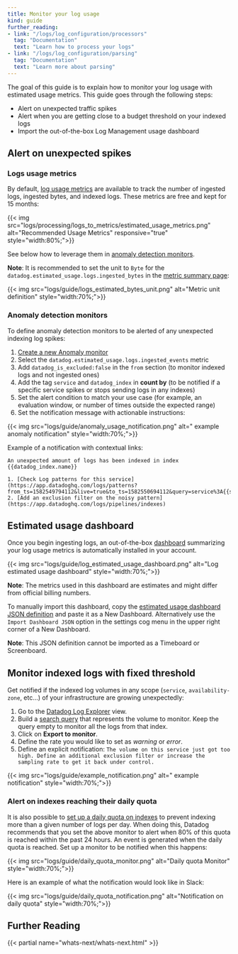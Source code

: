 ```yaml
---
title: Monitor your log usage
kind: guide
further_reading:
- link: "/logs/log_configuration/processors"
  tag: "Documentation"
  text: "Learn how to process your logs"
- link: "/logs/log_configuration/parsing"
  tag: "Documentation"
  text: "Learn more about parsing"
---
```


The goal of this guide is to explain how to monitor your log usage with estimated usage metrics. This guide goes through the following steps:

* Alert on unexpected traffic spikes
* Alert when you are getting close to a budget threshold on your indexed logs
* Import the out-of-the-box Log Management usage dashboard

## Alert on unexpected spikes

### Logs usage metrics

By default, [log usage metrics][1] are available to track the number of ingested logs, ingested bytes, and indexed logs. These metrics are free and kept for 15 months:

{{< img src="logs/processing/logs_to_metrics/estimated_usage_metrics.png" alt="Recommended Usage Metrics" responsive="true" style="width:80%;">}}

See below how to leverage them in [anomaly detection monitors][2].

**Note**: It is recommended to set the unit to `Byte` for the `datadog.estimated_usage.logs.ingested_bytes` in the [metric summary page][3]:

{{< img src="logs/guide/logs_estimated_bytes_unit.png" alt="Metric unit definition"  style="width:70%;">}}

### Anomaly detection monitors

To define anomaly detection monitors to be alerted of any unexpected indexing log spikes:

1. [Create a new Anomaly monitor][4]
2. Select the `datadog.estimated_usage.logs.ingested_events` metric
3. Add `datadog_is_excluded:false` in the `from` section (to monitor indexed logs and not ingested ones)
4. Add the tag `service` and `datadog_index` in **count by** (to be notified if a specific service spikes or stops sending logs in any indexes)
5. Set the alert condition to match your use case (for example, an evaluation window, or number of times outside the expected range)
6. Set the notification message with actionable instructions:

{{< img src="logs/guide/anomaly_usage_notification.png" alt=" example anomaly notification"  style="width:70%;">}}

Example of a notification with contextual links:

```text
An unexpected amount of logs has been indexed in index {{datadog_index.name}}

1. [Check Log patterns for this service](https://app.datadoghq.com/logs/patterns?from_ts=1582549794112&live=true&to_ts=1582550694112&query=service%3A{{service.name}})
2. [Add an exclusion filter on the noisy pattern](https://app.datadoghq.com/logs/pipelines/indexes)
```

## Estimated usage dashboard

Once you begin ingesting logs, an out-of-the-box [dashboard][5] summarizing your log usage metrics is automatically installed in your account.

{{< img src="logs/guide/log_estimated_usage_dashboard.png" alt="Log estimated usage dashboard" style="width:70%;">}}

**Note**: The metrics used in this dashboard are estimates and might differ from official billing numbers.

To manually import this dashboard, copy the [estimated usage dashboard JSON definition][6] and paste it as a New Dashboard. Alternatively use the `Import Dashboard JSON` option in the settings cog menu in the upper right corner of a New Dashboard.

**Note**: This JSON definition cannot be imported as a Timeboard or Screenboard.

## Monitor indexed logs with fixed threshold

Get notified if the indexed log volumes in any scope (`service`, `availability-zone`, etc...) of your infrastructure are growing unexpectedly:

1. Go to the [Datadog Log Explorer][7] view.
2. Build a [search query][8] that represents the volume to monitor. Keep the query empty to monitor all the logs from that index.
3. Click on **Export to monitor**.
4. Define the rate you would like to set as *warning* or *error*.
5. Define an explicit notification: `The volume on this service just got too high. Define an additional exclusion filter or increase the sampling rate to get it back under control.`

{{< img src="logs/guide/example_notification.png" alt=" example notification"  style="width:70%;">}}

### Alert on indexes reaching their daily quota

It is also possible to [set up a daily quota on indexes][9] to prevent indexing more than a given number of logs per day. When doing this, Datadog recommends that you set the above monitor to alert when 80% of this quota is reached within the past 24 hours.
An event is generated when the daily quota is reached. Set up a monitor to be notified when this happens:

{{< img src="logs/guide/daily_quota_monitor.png" alt="Daily quota Monitor"  style="width:70%;">}}

Here is an example of what the notification would look like in Slack:

{{< img src="logs/guide/daily_quota_notification.png" alt="Notification on daily quota"  style="width:70%;">}}

## Further Reading

{{< partial name="whats-next/whats-next.html" >}}

[1]: /logs/logs_to_metrics/#recommended-usage-metrics
[2]: /monitors/create/types/anomaly/
[3]: https://app.datadoghq.com/metric/summary?filter=datadog.estimated_usage.logs.ingested_bytes&metric=datadog.estimated_usage.logs.ingested_bytes
[4]: https://app.datadoghq.com/monitors#create/anomaly
[5]: /dash/integration/logs_estimated_usage
[6]: /resources/json/estimated_log_usage_dashboard_configuration.json
[7]: https://app.datadoghq.com/logs
[8]: /logs/explorer/search/
[9]: /logs/indexes/#set-daily-quota
